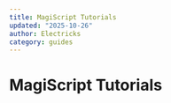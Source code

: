 ```yaml
---
title: MagiScript Tutorials
updated: "2025-10-26"
author: Electricks
category: guides
---
```


# MagiScript Tutorials

